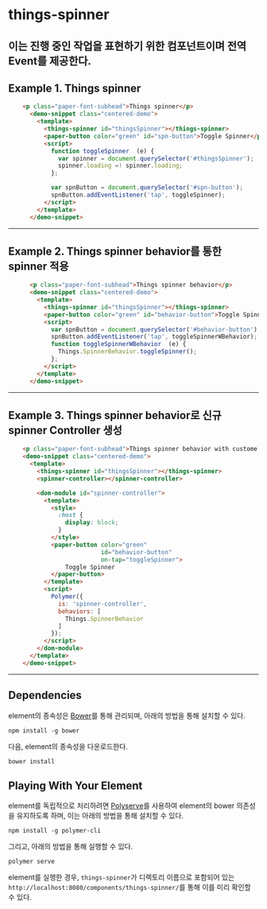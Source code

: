 # things-spinner

## 이는 진행 중인 작업을 표현하기 위한 컴포넌트이며 전역 Event를 제공한다.

## Example 1. Things spinner

``` html
  	<p class="paper-font-subhead">Things spinner</p>
      <demo-snippet class="centered-demo">
        <template>
          <things-spinner id="thingsSpinner"></things-spinner>
          <paper-button color="green" id="spn-button">Toggle Spinner</paper-button>
          <script>
            function toggleSpinner  (e) {
              var spinner = document.querySelector('#thingsSpinner');
              spinner.loading =! spinner.loading;
            };

            var spnButton = document.querySelector('#spn-button');
            spnButton.addEventListener('tap', toggleSpinner);
          </script>        
        </template>
      </demo-snippet>
```

******

## Example 2. Things spinner behavior를 통한 spinner 적용

``` html
      <p class="paper-font-subhead">Things spinner behavior</p>
      <demo-snippet class="centered-demo">
        <template>
          <things-spinner id="thingsSpinner"></things-spinner>
          <paper-button color="green" id="behavior-button">Toggle Spinner</paper-button>
          <script>
            var spnButton = document.querySelector('#behavior-button');
            spnButton.addEventListener('tap', toggleSpinnerWBehavior);
            function toggleSpinnerWBehavior  (e) {
              Things.SpinnerBehavior.toggleSpinner();
            };
          </script>        
        </template>
      </demo-snippet>
  ```

******

## Example 3. Things spinner behavior로 신규 spinner Controller 생성

  ```html
      <p class="paper-font-subhead">Things spinner behavior with custome element</p>
      <demo-snippet class="centered-demo">
        <template>
          <things-spinner id="thingsSpinner"></things-spinner>
          <spinner-controller></spinner-controller>

          <dom-module id="spinner-controller">
            <template>
              <style>
                :host {
                  display: block;
                }
              </style>
              <paper-button color="green"
                            id="behavior-button"
                            on-tap="toggleSpinner">
                  Toggle Spinner
              </paper-button>
            </template>
            <script>
              Polymer({
                is: 'spinner-controller',
                behaviors: [
                  Things.SpinnerBehavior
                ]
              });
            </script>
          </dom-module>
        </template>
      </demo-snippet>
```

*****


## Dependencies

element의 종속성은 [Bower](http://bower.io/)를 통해 관리되며, 아래의 방법을 통해 설치할 수 있다.

    npm install -g bower

다음, element의 종속성을 다운로드한다.

    bower install

## Playing With Your Element

element를 독립적으로 처리하려면 [Polyserve](https://github.com/PolymerLabs/polyserve)를 사용하여 element의 bower 의존성을 유지하도록 하며, 이는 아래의 방법을 통해 설치할 수 있다.

    npm install -g polymer-cli

그리고, 아래의 방법을 통해 실행할 수 있다.

    polymer serve

element를 실행한 경우, `things-spinner`가 디렉토리 이름으로 포함되어 있는 `http://localhost:8080/components/things-spinner/`를 통해 이를 미리 확인할 수 있다. 